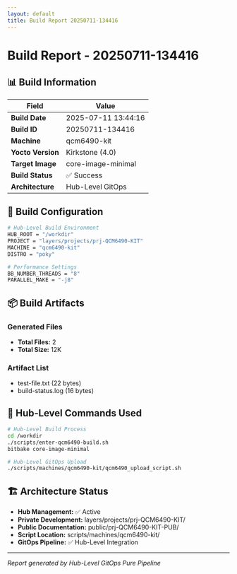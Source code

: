 ```yaml
---
layout: default
title: Build Report 20250711-134416
---
```


# Build Report - 20250711-134416

## 📊 Build Information

| Field | Value |
|-------|-------|
| **Build Date** | 2025-07-11 13:44:16 |
| **Build ID** | 20250711-134416 |
| **Machine** | qcm6490-kit |
| **Yocto Version** | Kirkstone (4.0) |
| **Target Image** | core-image-minimal |
| **Build Status** | ✅ Success |
| **Architecture** | Hub-Level GitOps |

## 🎯 Build Configuration

```bash
# Hub-Level Build Environment
HUB_ROOT = "/workdir"
PROJECT = "layers/projects/prj-QCM6490-KIT"
MACHINE = "qcm6490-kit"
DISTRO = "poky"

# Performance Settings
BB_NUMBER_THREADS = "8"
PARALLEL_MAKE = "-j8"
```

## 📦 Build Artifacts

### Generated Files
- **Total Files:** 2
- **Total Size:** 12K

### Artifact List
- test-file.txt (22 bytes)
- build-status.log (16 bytes)

## 🔧 Hub-Level Commands Used

```bash
# Hub-Level Build Process
cd /workdir
./scripts/enter-qcm6490-build.sh
bitbake core-image-minimal

# Hub-Level GitOps Upload
./scripts/machines/qcm6490-kit/qcm6490_upload_script.sh
```

## 🏗️ Architecture Status

- **Hub Management:** ✅ Active
- **Private Development:** layers/projects/prj-QCM6490-KIT/
- **Public Documentation:** public/prj-QCM6490-KIT-PUB/
- **Script Location:** scripts/machines/qcm6490-kit/
- **GitOps Pipeline:** ✅ Hub-Level Integration

---
*Report generated by Hub-Level GitOps Pure Pipeline*
